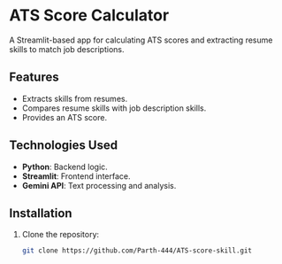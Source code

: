 # ATS Score Calculator

A Streamlit-based app for calculating ATS scores and extracting resume skills to match job descriptions.

## Features
- Extracts skills from resumes.
- Compares resume skills with job description skills.
- Provides an ATS score.

## Technologies Used
- **Python**: Backend logic.
- **Streamlit**: Frontend interface.
- **Gemini API**: Text processing and analysis.

## Installation
1. Clone the repository:
   ```bash
   git clone https://github.com/Parth-444/ATS-score-skill.git
